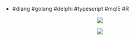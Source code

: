 - #dlang #golang #delphi #typescript #mql5 #R

<p align="center"><img src="http://stackexchange.com/users/flair/753457.png"></p>


<p align="center"><img src="https://projecteuler.net/profile/menjanahary.png"></p>

<!---
menjaraz/menjaraz is a ✨ special ✨ repository because its `README.md` (this file) appears on your GitHub profile.
You can click the Preview link to take a look at your changes.
--->
